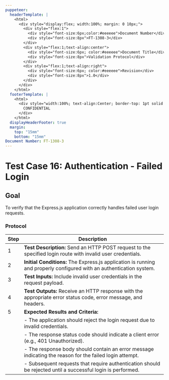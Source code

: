 ```yaml
---
puppeteer:
  headerTemplate: |
    <html>
      <div style="display:flex; width:100%; margin: 0 10px;">
        <div style="flex:1">
          <div style="font-size:6px;color:#eeeeee">Document Number</div>
          <div style="font-size:8px">FT-1308-3</div>
        </div>
        <div style="flex:1;text-align:center">
          <div style="font-size:6px; color:#eeeeee">Document Title</div>
          <div style="font-size:8px">Validation Protocol</div>
        </div>
        <div style="flex:1;text-align:right">
          <div style="font-size:6px; color:#eeeeee">Revision</div>
          <div style="font-size:8px">1.0</div>
        </div>
      </div>
    </html>
  footerTemplate: |
    <html>
      <div style="width:100%; text-align:Center; border-top: 1pt solid #eeeeee; margin: 0 20px -10px 0; font-size: 8pt; color: #000000">
        CONFIDENTIAL
      </div>
    </html>
  displayHeaderFooter: true
  margin:
    top: "15mm"
    bottom: "15mm"
Document Number: FT-1308-3
---
```


# Test Case 16: Authentication - Failed Login

## Goal

To verify that the Express.js application correctly handles failed user login requests.

### Protocol

| Step | Description                                                  |
|------|--------------------------------------------------------------|
| 1    | **Test Description:** Send an HTTP POST request to the specified login route with invalid user credentials. |
| 2    | **Initial Conditions:** The Express.js application is running and properly configured with an authentication system. |
| 3    | **Test Inputs:** Include invalid user credentials in the request payload. |
| 4    | **Test Outputs:** Receive an HTTP response with the appropriate error status code, error message, and headers. |
| 5    | **Expected Results and Criteria:**                                 |
|      | - The application should reject the login request due to invalid credentials. |
|      | - The response status code should indicate a client error (e.g., 401 Unauthorized). |
|      | - The response body should contain an error message indicating the reason for the failed login attempt. |
|      | - Subsequent requests that require authentication should be rejected until a successful login is performed. |

